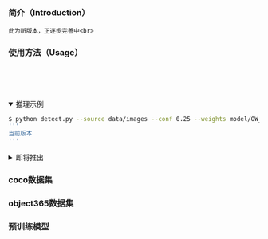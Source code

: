### 简介（Introduction）<br>
    此为新版本，正逐步完善中<br>

### 使用方法（Usage）
<br> <br><br>



<details open>
  <summary> 推理示例</summary>

```bash
$ python detect.py --source data/images --conf 0.25 --weights model/OW_yolov5s.pt
'''
当前版本
'''
```
</details>

<details>
<summary>即将推出</summary>
 

</details>

### coco数据集


### object365数据集


  

### 预训练模型

